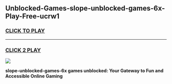 
## Unblocked-Games-slope-unblocked-games-6x-Play-Free-ucrw1
<h3>
<a href="https://premium76.site?title=slope-unblocked-games-6x&ref=23A">CLICK TO PLAY</a></h3>
<hr>

<h3>
<a href="https://premium76.site?title=slope-unblocked-games-6x&ref=23A">CLICK 2 PLAY</a>
  
</h3>

<a href="https://premium76.site?title=slope-unblocked-games-6x&ref=23A"><img src="https://clearcache.store/games.png"></a>


**slope-unblocked-games-6x games unblocked: Your Gateway to Fun and Accessible Online Gaming**
